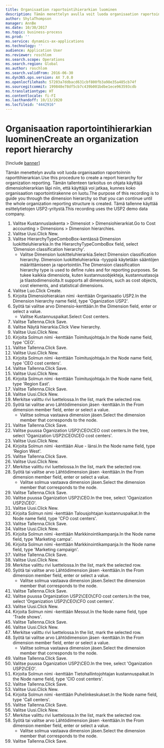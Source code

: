 ```yaml
---
title: Organisaation raportointihierarkian luominen
description: Tämän menettelyn avulla voit luoda organisaation raportoinnin raporttihierarkian.
author: ShylaThompson
manager: AnnBe
ms.date: 10/30/2017
ms.topic: business-process
ms.prod: ''
ms.service: dynamics-ax-applications
ms.technology: ''
audience: Application User
ms.reviewer: roschlom
ms.search.scope: Operations
ms.search.region: Global
ms.author: roschlom
ms.search.validFrom: 2016-06-30
ms.dyn365.ops.version: AX 7.0.0
ms.openlocfilehash: 57203a7ddbacd631cbf800fb3a98e35a485cb74f
ms.sourcegitcommit: 199848e78df5cb7c439b001bdbe1ece963593cdb
ms.translationtype: HT
ms.contentlocale: fi-FI
ms.lasthandoff: 10/13/2020
ms.locfileid: "4442916"
---
```

# <a name="create-an-organization-report-hierarchy"></a><span data-ttu-id="4fcc9-103">Organisaation raportointihierarkian luominen</span><span class="sxs-lookup"><span data-stu-id="4fcc9-103">Create an organization report hierarchy</span></span>

[!include [banner](../../includes/banner.md)]

<span data-ttu-id="4fcc9-104">Tämän menettelyn avulla voit luoda organisaation raportoinnin raporttihierarkian.</span><span class="sxs-lookup"><span data-stu-id="4fcc9-104">Use this procedure to create a report hierarchy for organization reporting.</span></span> <span data-ttu-id="4fcc9-105">Tämän tallenteen tarkoitus on ohjata käyttäjä dimensiohierarkian läpi niin, että käyttäjä voi jatkaa, kunnes koko organisaation raportointirakenne on luotu.</span><span class="sxs-lookup"><span data-stu-id="4fcc9-105">The purpose of this recording is to guide you through the dimension hierarchy so that you can continue until the whole organization reporting structure is created.</span></span> <span data-ttu-id="4fcc9-106">Tämä tallenne käyttää esittelytietojen USP2-yritystä.</span><span class="sxs-lookup"><span data-stu-id="4fcc9-106">This recording uses the USP2 demo data company.</span></span>

1. <span data-ttu-id="4fcc9-107">Valitse Kustannuslaskenta > Dimensiot > Dimensiohierarkiat.</span><span class="sxs-lookup"><span data-stu-id="4fcc9-107">Go to Cost accounting > Dimensions > Dimension hierarchies.</span></span>
2. <span data-ttu-id="4fcc9-108">Valitse Uusi.</span><span class="sxs-lookup"><span data-stu-id="4fcc9-108">Click New.</span></span>
3. <span data-ttu-id="4fcc9-109">Valitse HierarchyTypeComboBox-kentässä Dimension luokitteluhierarkia.</span><span class="sxs-lookup"><span data-stu-id="4fcc9-109">In the HierarchyTypeComboBox field, select 'Dimension classification hierarchy'.</span></span>
    * <span data-ttu-id="4fcc9-110">Valitse Dimension luokitteluhierarkia.</span><span class="sxs-lookup"><span data-stu-id="4fcc9-110">Select Dimension classification hierarchy.</span></span> <span data-ttu-id="4fcc9-111">Dimension luokitteluhierarkia -tyyppiä käytetään sääntöjen määrittämiseen ja raportointiin.</span><span class="sxs-lookup"><span data-stu-id="4fcc9-111">The Dimension classification hierarchy type is used to define rules and for reporting purposes.</span></span> <span data-ttu-id="4fcc9-112">Se tukee kaikkia dimensiota, kuten kustannusobjekteja, kustannustasoja ja tilastodimensioita.</span><span class="sxs-lookup"><span data-stu-id="4fcc9-112">It supports all dimensions, such as cost objects, cost elements, and statistical dimensions.</span></span>  
4. <span data-ttu-id="4fcc9-113">Valitse Luo.</span><span class="sxs-lookup"><span data-stu-id="4fcc9-113">Click Create.</span></span>
5. <span data-ttu-id="4fcc9-114">Kirjoita Dimensiohierakian nimi -kenttään Organisaatio USP2.</span><span class="sxs-lookup"><span data-stu-id="4fcc9-114">In the Dimension hierarchy name field, type 'Oganization USP2'.</span></span>
6. <span data-ttu-id="4fcc9-115">Syötä tai valitse arvo Dimensio-kenttään.</span><span class="sxs-lookup"><span data-stu-id="4fcc9-115">In the Dimension field, enter or select a value.</span></span>
    * <span data-ttu-id="4fcc9-116">Valitse Kustannuspaikat.</span><span class="sxs-lookup"><span data-stu-id="4fcc9-116">Select Cost centers.</span></span>  
7. <span data-ttu-id="4fcc9-117">Valitse Tallenna.</span><span class="sxs-lookup"><span data-stu-id="4fcc9-117">Click Save.</span></span>
8. <span data-ttu-id="4fcc9-118">Valitse Näytä hierarkia.</span><span class="sxs-lookup"><span data-stu-id="4fcc9-118">Click View hierarchy.</span></span>
9. <span data-ttu-id="4fcc9-119">Valitse Uusi.</span><span class="sxs-lookup"><span data-stu-id="4fcc9-119">Click New.</span></span>
10. <span data-ttu-id="4fcc9-120">Kirjoita Solmun nimi -kenttään Toimitusjohtaja.</span><span class="sxs-lookup"><span data-stu-id="4fcc9-120">In the Node name field, type 'CEO'.</span></span>
11. <span data-ttu-id="4fcc9-121">Valitse Tallenna.</span><span class="sxs-lookup"><span data-stu-id="4fcc9-121">Click Save.</span></span>
12. <span data-ttu-id="4fcc9-122">Valitse Uusi.</span><span class="sxs-lookup"><span data-stu-id="4fcc9-122">Click New.</span></span>
13. <span data-ttu-id="4fcc9-123">Kirjoita Solmun nimi -kenttään Toimitusjohtaja.</span><span class="sxs-lookup"><span data-stu-id="4fcc9-123">In the Node name field, type 'CEO cost centers'.</span></span>
14. <span data-ttu-id="4fcc9-124">Valitse Tallenna.</span><span class="sxs-lookup"><span data-stu-id="4fcc9-124">Click Save.</span></span>
15. <span data-ttu-id="4fcc9-125">Valitse Uusi.</span><span class="sxs-lookup"><span data-stu-id="4fcc9-125">Click New.</span></span>
16. <span data-ttu-id="4fcc9-126">Kirjoita Solmun nimi -kenttään Toimitusjohtaja.</span><span class="sxs-lookup"><span data-stu-id="4fcc9-126">In the Node name field, type 'Region East'.</span></span>
17. <span data-ttu-id="4fcc9-127">Valitse Tallenna.</span><span class="sxs-lookup"><span data-stu-id="4fcc9-127">Click Save.</span></span>
18. <span data-ttu-id="4fcc9-128">Valitse Uusi.</span><span class="sxs-lookup"><span data-stu-id="4fcc9-128">Click New.</span></span>
19. <span data-ttu-id="4fcc9-129">Merkitse valittu rivi luettelossa.</span><span class="sxs-lookup"><span data-stu-id="4fcc9-129">In the list, mark the selected row.</span></span>
20. <span data-ttu-id="4fcc9-130">Syötä tai valitse arvo Lähtödimension jäsen -kenttään.</span><span class="sxs-lookup"><span data-stu-id="4fcc9-130">In the From dimension member field, enter or select a value.</span></span>
    * <span data-ttu-id="4fcc9-131">Valitse solmua vastaava dimension jäsen.</span><span class="sxs-lookup"><span data-stu-id="4fcc9-131">Select the dimension member that corresponds to the node.</span></span>  
21. <span data-ttu-id="4fcc9-132">Valitse Tallenna.</span><span class="sxs-lookup"><span data-stu-id="4fcc9-132">Click Save.</span></span>
22. <span data-ttu-id="4fcc9-133">Valitse puussa Oganization USP2\CEO\CEO cost centers.</span><span class="sxs-lookup"><span data-stu-id="4fcc9-133">In the tree, select 'Oganization USP2\CEO\CEO cost centers'.</span></span>
23. <span data-ttu-id="4fcc9-134">Valitse Uusi.</span><span class="sxs-lookup"><span data-stu-id="4fcc9-134">Click New.</span></span>
24. <span data-ttu-id="4fcc9-135">Kirjoita Solmun nimi -kenttään Alue - länsi.</span><span class="sxs-lookup"><span data-stu-id="4fcc9-135">In the Node name field, type 'Region West'.</span></span>
25. <span data-ttu-id="4fcc9-136">Valitse Tallenna.</span><span class="sxs-lookup"><span data-stu-id="4fcc9-136">Click Save.</span></span>
26. <span data-ttu-id="4fcc9-137">Valitse Uusi.</span><span class="sxs-lookup"><span data-stu-id="4fcc9-137">Click New.</span></span>
27. <span data-ttu-id="4fcc9-138">Merkitse valittu rivi luettelossa.</span><span class="sxs-lookup"><span data-stu-id="4fcc9-138">In the list, mark the selected row.</span></span>
28. <span data-ttu-id="4fcc9-139">Syötä tai valitse arvo Lähtödimension jäsen -kenttään.</span><span class="sxs-lookup"><span data-stu-id="4fcc9-139">In the From dimension member field, enter or select a value.</span></span>
    * <span data-ttu-id="4fcc9-140">Valitse solmua vastaava dimension jäsen.</span><span class="sxs-lookup"><span data-stu-id="4fcc9-140">Select the dimension member that corresponds to the node.</span></span>  
29. <span data-ttu-id="4fcc9-141">Valitse Tallenna.</span><span class="sxs-lookup"><span data-stu-id="4fcc9-141">Click Save.</span></span>
30. <span data-ttu-id="4fcc9-142">Valitse puussa Oganization USP2\CEO.</span><span class="sxs-lookup"><span data-stu-id="4fcc9-142">In the tree, select 'Oganization USP2\CEO'.</span></span>
31. <span data-ttu-id="4fcc9-143">Valitse Uusi.</span><span class="sxs-lookup"><span data-stu-id="4fcc9-143">Click New.</span></span>
32. <span data-ttu-id="4fcc9-144">Kirjoita Solmun nimi -kenttään Talousjohtajan kustannuspaikat.</span><span class="sxs-lookup"><span data-stu-id="4fcc9-144">In the Node name field, type 'CFO cost centers'.</span></span>
33. <span data-ttu-id="4fcc9-145">Valitse Tallenna.</span><span class="sxs-lookup"><span data-stu-id="4fcc9-145">Click Save.</span></span>
34. <span data-ttu-id="4fcc9-146">Valitse Uusi.</span><span class="sxs-lookup"><span data-stu-id="4fcc9-146">Click New.</span></span>
35. <span data-ttu-id="4fcc9-147">Kirjoita Solmun nimi -kenttään Markkinointikampanja.</span><span class="sxs-lookup"><span data-stu-id="4fcc9-147">In the Node name field, type 'Marketing campa'.</span></span>
36. <span data-ttu-id="4fcc9-148">Kirjoita Solmun nimi -kenttään Markkinointikampanja.</span><span class="sxs-lookup"><span data-stu-id="4fcc9-148">In the Node name field, type 'Marketing campaign'.</span></span>
37. <span data-ttu-id="4fcc9-149">Valitse Tallenna.</span><span class="sxs-lookup"><span data-stu-id="4fcc9-149">Click Save.</span></span>
38. <span data-ttu-id="4fcc9-150">Valitse Uusi.</span><span class="sxs-lookup"><span data-stu-id="4fcc9-150">Click New.</span></span>
39. <span data-ttu-id="4fcc9-151">Merkitse valittu rivi luettelossa.</span><span class="sxs-lookup"><span data-stu-id="4fcc9-151">In the list, mark the selected row.</span></span>
40. <span data-ttu-id="4fcc9-152">Syötä tai valitse arvo Lähtödimension jäsen -kenttään.</span><span class="sxs-lookup"><span data-stu-id="4fcc9-152">In the From dimension member field, enter or select a value.</span></span>
    * <span data-ttu-id="4fcc9-153">Valitse solmua vastaava dimension jäsen.</span><span class="sxs-lookup"><span data-stu-id="4fcc9-153">Select the dimension member that corresponds to the node.</span></span>  
41. <span data-ttu-id="4fcc9-154">Valitse Tallenna.</span><span class="sxs-lookup"><span data-stu-id="4fcc9-154">Click Save.</span></span>
42. <span data-ttu-id="4fcc9-155">Valitse puussa Organization USP2\CEO\CFO cost centers.</span><span class="sxs-lookup"><span data-stu-id="4fcc9-155">In the tree, select 'Organization USP2\CEO\CFO cost centers'.</span></span>
43. <span data-ttu-id="4fcc9-156">Valitse Uusi.</span><span class="sxs-lookup"><span data-stu-id="4fcc9-156">Click New.</span></span>
44. <span data-ttu-id="4fcc9-157">Kirjoita Solmun nimi -kenttään Messut.</span><span class="sxs-lookup"><span data-stu-id="4fcc9-157">In the Node name field, type 'Trade shows'.</span></span>
45. <span data-ttu-id="4fcc9-158">Valitse Tallenna.</span><span class="sxs-lookup"><span data-stu-id="4fcc9-158">Click Save.</span></span>
46. <span data-ttu-id="4fcc9-159">Valitse Uusi.</span><span class="sxs-lookup"><span data-stu-id="4fcc9-159">Click New.</span></span>
47. <span data-ttu-id="4fcc9-160">Merkitse valittu rivi luettelossa.</span><span class="sxs-lookup"><span data-stu-id="4fcc9-160">In the list, mark the selected row.</span></span>
48. <span data-ttu-id="4fcc9-161">Syötä tai valitse arvo Lähtödimension jäsen -kenttään.</span><span class="sxs-lookup"><span data-stu-id="4fcc9-161">In the From dimension member field, enter or select a value.</span></span>
    * <span data-ttu-id="4fcc9-162">Valitse solmua vastaava dimension jäsen.</span><span class="sxs-lookup"><span data-stu-id="4fcc9-162">Select the dimension member that corresponds to the node.</span></span>  
49. <span data-ttu-id="4fcc9-163">Valitse Tallenna.</span><span class="sxs-lookup"><span data-stu-id="4fcc9-163">Click Save.</span></span>
50. <span data-ttu-id="4fcc9-164">Valitse puussa Oganization USP2\CEO.</span><span class="sxs-lookup"><span data-stu-id="4fcc9-164">In the tree, select 'Oganization USP2\CEO'.</span></span>
51. <span data-ttu-id="4fcc9-165">Kirjoita Solmun nimi -kenttään Tietohallintojohtajan kustannuspaikat.</span><span class="sxs-lookup"><span data-stu-id="4fcc9-165">In the Node name field, type 'CIO cost centers'.</span></span>
52. <span data-ttu-id="4fcc9-166">Valitse Tallenna.</span><span class="sxs-lookup"><span data-stu-id="4fcc9-166">Click Save.</span></span>
53. <span data-ttu-id="4fcc9-167">Valitse Uusi.</span><span class="sxs-lookup"><span data-stu-id="4fcc9-167">Click New.</span></span>
54. <span data-ttu-id="4fcc9-168">Kirjoita Solmun nimi -kenttään Puhelinkeskukset.</span><span class="sxs-lookup"><span data-stu-id="4fcc9-168">In the Node name field, type 'Call centers'.</span></span>
55. <span data-ttu-id="4fcc9-169">Valitse Tallenna.</span><span class="sxs-lookup"><span data-stu-id="4fcc9-169">Click Save.</span></span>
56. <span data-ttu-id="4fcc9-170">Valitse Uusi.</span><span class="sxs-lookup"><span data-stu-id="4fcc9-170">Click New.</span></span>
57. <span data-ttu-id="4fcc9-171">Merkitse valittu rivi luettelossa.</span><span class="sxs-lookup"><span data-stu-id="4fcc9-171">In the list, mark the selected row.</span></span>
58. <span data-ttu-id="4fcc9-172">Syötä tai valitse arvo Lähtödimension jäsen -kenttään.</span><span class="sxs-lookup"><span data-stu-id="4fcc9-172">In the From dimension member field, enter or select a value.</span></span>
    * <span data-ttu-id="4fcc9-173">Valitse solmua vastaava dimension jäsen.</span><span class="sxs-lookup"><span data-stu-id="4fcc9-173">Select the dimension member that corresponds to the node.</span></span>  
59. <span data-ttu-id="4fcc9-174">Valitse Tallenna.</span><span class="sxs-lookup"><span data-stu-id="4fcc9-174">Click Save.</span></span>


